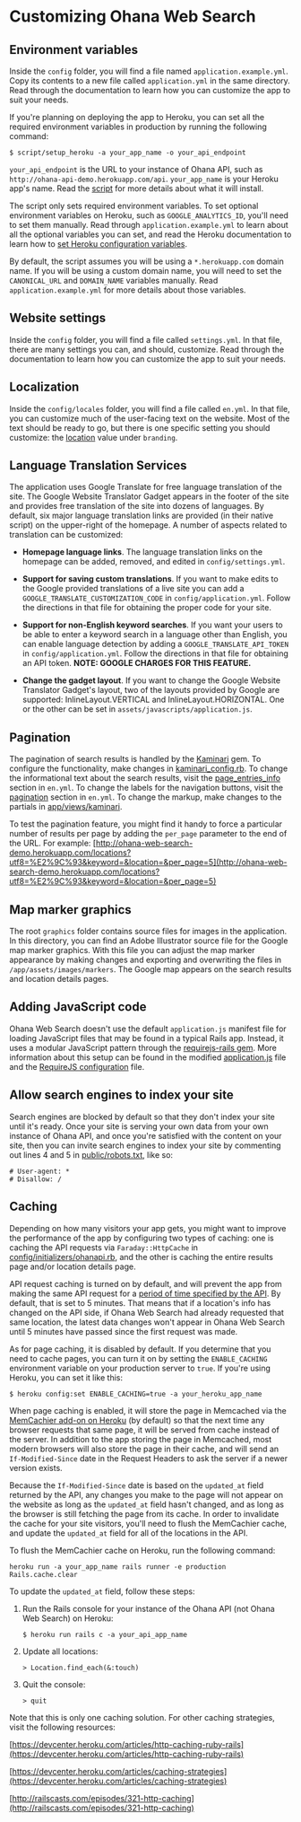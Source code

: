 # Customizing Ohana Web Search

## Environment variables
Inside the `config` folder, you will find a file named `application.example.yml`.
Copy its contents to a new file called `application.yml` in the same directory.
Read through the documentation to learn how you can customize the app to suit
your needs.

If you're planning on deploying the app to Heroku, you can set all the required environment variables in production by running the following command:

```
$ script/setup_heroku -a your_app_name -o your_api_endpoint
```
`your_api_endpoint` is the URL to your instance of Ohana API, such as `http://ohana-api-demo.herokuapp.com/api`. `your_app_name` is your Heroku app's name. Read the [script](https://github.com/codeforamerica/ohana-web-search/blob/master/script/setup_heroku) for more details about what it will install.

The script only sets required environment variables. To set optional environment variables on Heroku, such as `GOOGLE_ANALYTICS_ID`, you'll need to set them manually. Read through `application.example.yml` to learn about all the optional variables you can set, and read the Heroku documentation to learn how to [set Heroku configuration variables](https://devcenter.heroku.com/articles/config-vars).

By default, the script assumes you will be using a `*.herokuapp.com` domain name. If you will be using a custom domain name, you will need to set the `CANONICAL_URL` and `DOMAIN_NAME` variables manually. Read `application.example.yml` for more details about those variables.

## Website settings
Inside the `config` folder, you will find a file called `settings.yml`.
In that file, there are many settings you can, and should, customize.
Read through the documentation to learn how you can customize the app to suit
your needs.

## Localization
Inside the `config/locales` folder, you will find a file called `en.yml`.
In that file, you can customize much of the user-facing text on the website.
Most of the text should be ready to go, but there is one specific setting
you should customize: the [location](https://github.com/codeforamerica/ohana-web-search/blob/master/config/locales/en.yml#L28) value under `branding`.

## Language Translation Services
The application uses Google Translate for free language translation of the site. The Google Website Translator Gadget appears in the footer of the site and provides free translation of the site into dozens of languages. By default, six major language translation links are provided (in their native script) on the upper-right of the homepage. A number of aspects related to translation can be customized:

- **Homepage language links**. The language translation links on the homepage can be added, removed, and edited in `config/settings.yml`.

- **Support for saving custom translations**. If you want to make edits to the Google provided translations of a live site you can add a `GOOGLE_TRANSLATE_CUSTOMIZATION_CODE` in `config/application.yml`. Follow the directions in that file for obtaining the proper code for your site.

- **Support for non-English keyword searches**. If you want your users to be able to enter a keyword search in a language other than English, you can enable language detection by adding a `GOOGLE_TRANSLATE_API_TOKEN` in `config/application.yml`. Follow the directions in that file for obtaining an API token.
**NOTE: GOOGLE CHARGES FOR THIS FEATURE.**

- **Change the gadget layout**. If you want to change the Google Website Translator Gadget's layout, two of the layouts provided by Google are supported: InlineLayout.VERTICAL and InlineLayout.HORIZONTAL. One or the other
can be set in `assets/javascripts/application.js`.

## Pagination
The pagination of search results is handled by the [Kaminari](https://github.com/amatsuda/kaminari) gem.
To configure the functionality, make changes in [kaminari_config.rb](https://github.com/codeforamerica/ohana-web-search/blob/master/config/initializers/kaminari_config.rb).
To change the informational text about the search results, visit the [page_entries_info](https://github.com/codeforamerica/ohana-web-search/blob/master/config/locales/en.yml#L46-55) section in `en.yml`.
To change the labels for the navigation buttons, visit the [pagination](https://github.com/codeforamerica/ohana-web-search/blob/master/config/locales/en.yml#L98-103) section in `en.yml`. To change the markup, make changes to the partials in [app/views/kaminari](https://github.com/codeforamerica/ohana-web-search/tree/master/app/views/kaminari).

To test the pagination feature, you might find it handy to force a particular
number of results per page by adding the `per_page` parameter to the end of the
URL. For example: [http://ohana-web-search-demo.herokuapp.com/locations?utf8=%E2%9C%93&keyword=&location=&per_page=5](http://ohana-web-search-demo.herokuapp.com/locations?utf8=%E2%9C%93&keyword=&location=&per_page=5)

## Map marker graphics
The root `graphics` folder contains source files for images in the application. In this directory, you can find an Adobe Illustrator source file for the Google map marker graphics. With this file you can adjust the map marker appearance by making changes and exporting and overwriting the files in `/app/assets/images/markers`. The Google map appears on the search results and location details pages.

## Adding JavaScript code
Ohana Web Search doesn't use the default `application.js` manifest file for loading JavaScript files that may be
found in a typical Rails app. Instead, it uses a modular JavaScript pattern through the [requirejs-rails gem](https://github.com/jwhitley/requirejs-rails). More information about this setup can be found in the modified
[application.js][applicationjs] file and the [RequireJS configuration][requirejsconfig] file.

[applicationjs]: https://github.com/codeforamerica/ohana-web-search/blob/master/app/assets/javascripts/application.js
[requirejsconfig]: https://github.com/codeforamerica/ohana-web-search/blob/master/config/requirejs.yml

## Allow search engines to index your site
Search engines are blocked by default so that they don't index your site until it's ready.
Once your site is serving your own data from your own instance of Ohana API, and once you're satisfied with the content on your site, then you can invite search engines to index your site by commenting out lines 4 and 5 in [public/robots.txt](https://github.com/codeforamerica/ohana-web-search/blob/master/public/robots.txt#L4-5), like so:
```
# User-agent: *
# Disallow: /
```

## Caching
Depending on how many visitors your app gets, you might want to improve the performance of the app by configuring two types of caching: one is caching the API requests via `Faraday::HttpCache` in [config/initializers/ohanapi.rb](https://github.com/codeforamerica/ohana-web-search/blob/master/config/initializers/ohanapi.rb), and the other is caching the entire results page and/or location details page.

API request caching is turned on by default, and will prevent the app from making the same API request for a [period of time specified by the API](https://github.com/codeforamerica/ohana-api/blob/master/config/application.example.yml#L82-89). By default, that is set to 5 minutes. That means that if a location's info has changed on the API side, if Ohana Web Search had already requested that same location, the latest data changes won't appear in Ohana Web Search until 5 minutes have passed since the first request was made.

As for page caching, it is disabled by default. If you determine that you need to cache pages, you can turn it on by setting the `ENABLE_CACHING` environment variable on your production server to `true`. If you're using Heroku, you can set it like this:
```
$ heroku config:set ENABLE_CACHING=true -a your_heroku_app_name
```

When page caching is enabled, it will store the page in Memcached via the [MemCachier add-on on Heroku](https://addons.heroku.com/memcachier) (by default) so that the next time any browser requests that same page, it will be served from cache instead of the server. In addition to the app storing the page in Memcached, most modern browsers will also store the page in their cache, and will send an `If-Modified-Since` date in the Request Headers to ask the server if a newer version exists.

Because the `If-Modified-Since` date is based on the `updated_at` field returned by the API, any changes you make to the page will not appear on the website as long as the `updated_at` field hasn't changed, and as long as the browser is still fetching the page from its cache. In order to invalidate the cache for your site visitors, you'll need to flush the MemCachier cache, and update the `updated_at` field for all of the locations in the API.

To flush the MemCachier cache on Heroku, run the following command:

    heroku run -a your_app_name rails runner -e production Rails.cache.clear

To update the `updated_at` field, follow these steps:

1. Run the Rails console for your instance of the Ohana API (not Ohana Web Search) on Heroku:

   ```
   $ heroku run rails c -a your_api_app_name
   ```

2. Update all locations:

   ```
   > Location.find_each(&:touch)
   ```

3. Quit the console:

   ```
   > quit
   ```

Note that this is only one caching solution. For other caching strategies, visit the following resources:

[https://devcenter.heroku.com/articles/http-caching-ruby-rails](https://devcenter.heroku.com/articles/http-caching-ruby-rails)

[https://devcenter.heroku.com/articles/caching-strategies](https://devcenter.heroku.com/articles/caching-strategies)

[http://railscasts.com/episodes/321-http-caching](http://railscasts.com/episodes/321-http-caching)
